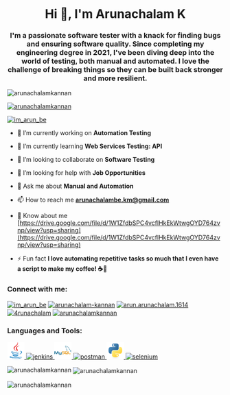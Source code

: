 <h1 align="center">Hi 👋, I'm Arunachalam K</h1>
<h3 align="center">I'm a passionate software tester with a knack for finding bugs and ensuring software quality. Since completing my engineering degree in 2021, I've been diving deep into the world of testing, both manual and automated. I love the challenge of breaking things so they can be built back stronger and more resilient.</h3>

<p align="left"> <img src="https://komarev.com/ghpvc/?username=arunachalamkannan&label=Profile%20views&color=0e75b6&style=flat" alt="arunachalamkannan" /> </p>

<p align="left"> <a href="https://github.com/ryo-ma/github-profile-trophy"><img src="https://github-profile-trophy.vercel.app/?username=arunachalamkannan" alt="arunachalamkannan" /></a> </p>

<p align="left"> <a href="https://twitter.com/im_arun_be" target="blank"><img src="https://img.shields.io/twitter/follow/im_arun_be?logo=twitter&style=for-the-badge" alt="im_arun_be" /></a> </p>

- 🔭 I’m currently working on **Automation Testing**

- 🌱 I’m currently learning **Web Services Testing: API**

- 👯 I’m looking to collaborate on **Software Testing**

- 🤝 I’m looking for help with **Job Opportunities**

- 💬 Ask me about **Manual and Automation**

- 📫 How to reach me **arunachalambe.km@gmail.com**

- 📄 Know about me [https://drive.google.com/file/d/1W1ZfdbSPC4vcflHkEkWtwgOYD764zvnp/view?usp=sharing](https://drive.google.com/file/d/1W1ZfdbSPC4vcflHkEkWtwgOYD764zvnp/view?usp=sharing)

- ⚡ Fun fact **I love automating repetitive tasks so much that I even have a script to make my coffee! ☕🤖**

<h3 align="left">Connect with me:</h3>
<p align="left">
<a href="https://twitter.com/im_arun_be" target="blank"><img align="center" src="https://raw.githubusercontent.com/rahuldkjain/github-profile-readme-generator/master/src/images/icons/Social/twitter.svg" alt="im_arun_be" height="30" width="40" /></a>
<a href="https://linkedin.com/in/arunachalam-kannan" target="blank"><img align="center" src="https://raw.githubusercontent.com/rahuldkjain/github-profile-readme-generator/master/src/images/icons/Social/linked-in-alt.svg" alt="arunachalam-kannan" height="30" width="40" /></a>
<a href="https://fb.com/arun.arunachalam.1614" target="blank"><img align="center" src="https://raw.githubusercontent.com/rahuldkjain/github-profile-readme-generator/master/src/images/icons/Social/facebook.svg" alt="arun.arunachalam.1614" height="30" width="40" /></a>
<a href="https://instagram.com/4runachalam" target="blank"><img align="center" src="https://raw.githubusercontent.com/rahuldkjain/github-profile-readme-generator/master/src/images/icons/Social/instagram.svg" alt="4runachalam" height="30" width="40" /></a>
<a href="https://www.leetcode.com/arunachalamkannan" target="blank"><img align="center" src="https://raw.githubusercontent.com/rahuldkjain/github-profile-readme-generator/master/src/images/icons/Social/leet-code.svg" alt="arunachalamkannan" height="30" width="40" /></a>
</p>

<h3 align="left">Languages and Tools:</h3>
<p align="left"> <a href="https://www.java.com" target="_blank" rel="noreferrer"> <img src="https://raw.githubusercontent.com/devicons/devicon/master/icons/java/java-original.svg" alt="java" width="40" height="40"/> </a> <a href="https://www.jenkins.io" target="_blank" rel="noreferrer"> <img src="https://www.vectorlogo.zone/logos/jenkins/jenkins-icon.svg" alt="jenkins" width="40" height="40"/> </a> <a href="https://www.mysql.com/" target="_blank" rel="noreferrer"> <img src="https://raw.githubusercontent.com/devicons/devicon/master/icons/mysql/mysql-original-wordmark.svg" alt="mysql" width="40" height="40"/> </a> <a href="https://postman.com" target="_blank" rel="noreferrer"> <img src="https://www.vectorlogo.zone/logos/getpostman/getpostman-icon.svg" alt="postman" width="40" height="40"/> </a> <a href="https://www.python.org" target="_blank" rel="noreferrer"> <img src="https://raw.githubusercontent.com/devicons/devicon/master/icons/python/python-original.svg" alt="python" width="40" height="40"/> </a> <a href="https://www.selenium.dev" target="_blank" rel="noreferrer"> <img src="https://raw.githubusercontent.com/detain/svg-logos/780f25886640cef088af994181646db2f6b1a3f8/svg/selenium-logo.svg" alt="selenium" width="40" height="40"/> </a> </p>

<p><img align="left" src="https://github-readme-stats.vercel.app/api/top-langs?username=arunachalamkannan&show_icons=true&locale=en&layout=compact" alt="arunachalamkannan" /></p>

<p>&nbsp;<img align="center" src="https://github-readme-stats.vercel.app/api?username=arunachalamkannan&show_icons=true&locale=en" alt="arunachalamkannan" /></p>

<p><img align="center" src="https://github-readme-streak-stats.herokuapp.com/?user=arunachalamkannan&" alt="arunachalamkannan" /></p>
